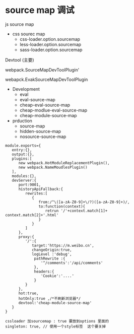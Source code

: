 # source map 调试

 js source map

* css sourec map
  * css-loader.option.sourcemap
  * less-loader.option.sourcemap
  * sass-loader.option.sourcemap

Devtool \(主要\)

webpack.SourceMapDevToolPlugin' 

webapck.EvakSourceMapDevToolPlugin

* Development
  * eval
  * eval-source-map
  * cheap-eval-source-map
  * cheap-modlue-eval-source-map
  * cheap-module-source-map
* prduction
  * source-map
  * hidden-source-map
  * nosource-source-map 

```text
module.exports={
   entry:{},
   output:{},
   plugins:[
      new webpack.HotModuleReplacementPlugin(),
      new webpack.NameMoudlesPlugin()
   ],
   modules:{},
   devServer:{
      port:9001,
      historyApiFallback:{
         rewrites:[
            {
               from:/^\([a-zA-Z0-9]+\/?)([a-zA-Z0-9]+)/,
               to:function(context){
                  retrun '/'+context.match[1]+  context.match[2]+'.html'
               }
            }
         ]
      },
      proxy:{
         '/':{
            target:'https://m.weibo.cn',
            changeOrigin:true,
            logLevel :'debug',
             pathRewrite :{
                '^/comments':'/api/comments'
             },
             headers:{
                'Cookie':'....'
             }
         }
      },
      hot:true,
      hotOnly:true ,/*不刷新浏览器*/
      devtool:'cheap-module-source-map'
   }
}

cssloader 加sourcemap : true 要放到options 里面的
singleton: true, // 使用一个style标签  这个要关掉
```

